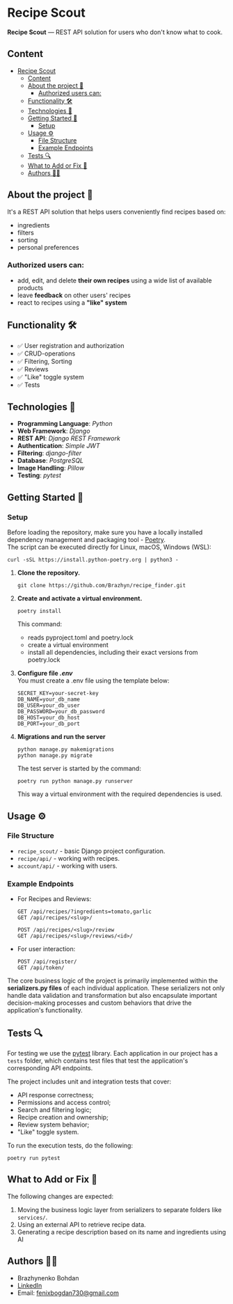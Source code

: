# Recipe Scout

**Recipe Scout** — REST API solution for users who don't know what to cook.

## Content
- [Recipe Scout](#recipe-scout)
  - [Content](#content)
  - [About the project 📖](#about-the-project-)
    - [Authorized users can:](#authorized-users-can)
  - [Functionality 🛠️](#functionality-️)
  - [Technologies 🧰](#technologies-)
  - [Getting Started 🚀](#getting-started-)
    - [Setup](#setup)
  - [Usage ⚙️](#usage-️)
    - [File Structure](#file-structure)
    - [Example Endpoints](#example-endpoints)
  - [Tests 🔍](#tests-)
  - [What to Add or Fix 🎯](#what-to-add-or-fix-)
  - [Authors 🧑‍💻](#authors-)

## About the project 📖 
It's a REST API solution that helps users conveniently find recipes based on:

- ingredients  
- filters  
- sorting  
- personal preferences  

### Authorized users can:
- add, edit, and delete **their own recipes** using a wide list of available products  
- leave **feedback** on other users' recipes  
- react to recipes using a **"like" system** 

## Functionality 🛠️
 * ✅ User registration and authorization
 * ✅ CRUD-operations
 * ✅ Filtering, Sorting
 * ✅ Reviews
 * ✅ "Like" toggle system
 * ✅ Tests

## Technologies 🧰
  * **Programming Language**: _Python_
  * **Web Framework**: _Django_
  * **REST API**: _Django REST Framework_
  * **Authentication**: _Simple JWT_
  * **Filtering**: _django-filter_
  * **Database**: _PostgreSQL_
  * **Image Handling**: _Pillow_
  * **Testing**: _pytest_

## Getting Started 🚀

### Setup
Before loading the repository, make sure you have a locally installed dependency management and packaging tool - [Poetry](https://python-poetry.org/).  
The script can be executed directly for Linux, macOS, Windows (WSL):
```
curl -sSL https://install.python-poetry.org | python3 -
```

1. **Clone the repository.**
    ```
    git clone https://github.com/Brazhyn/recipe_finder.git
    ```
2. **Create and activate a virtual environment.**
    ```
    poetry install
    ```
    This command:  
    - reads pyproject.toml and poetry.lock
    - create a virtual environment
    - install all dependencies, including their exact versions from poetry.lock

3. **Configure file _.env_**  
   You must create a .env file using the template below:
   ```
   SECRET_KEY=your-secret-key
   DB_NAME=your_db_name
   DB_USER=your_db_user
   DB_PASSWORD=your_db_password
   DB_HOST=your_db_host
   DB_PORT=your_db_port
   ```

4. **Migrations and run the server**
   ```
   python manage.py makemigrations
   python manage.py migrate
   ```
   The test server is started by the command:
   ```
   poetry run python manage.py runserver
   ```
   This way a virtual environment with the required dependencies is used.
   
## Usage ⚙️

### File Structure
- `recipe_scout/` - basic Django project configuration.
- `recipe/api/` - working with recipes.
- `account/api/` - working with users.

### Example Endpoints
- For Recipes and Reviews:
    ```
    GET /api/recipes/?ingredients=tomato,garlic
    GET /api/recipes/<slug>/

    POST /api/recipes/<slug>/review
    GET /api/recipes/<slug>/reviews/<id>/
    ```

- For user interaction:
  ```
  POST /api/register/
  GET /api/token/
  ```
The core business logic of the project is primarily implemented within the **serializers.py files** of each individual application. These serializers not only handle data validation and transformation but also encapsulate important decision-making processes and custom behaviors that drive the application's functionality.

## Tests 🔍
For testing we use the [pytest](https://docs.pytest.org/en/stable/getting-started.html) library. Each application in our project has a `tests` folder, which contains test files that test the application's corresponding API endpoints.

The project includes unit and integration tests that cover:
- API response correctness;
- Permissions and access control;
- Search and filtering logic;
- Recipe creation and ownership;
- Review system behavior;
- "Like" toggle system.

To run the execution tests, do the following:
```
poetry run pytest
```

## What to Add or Fix 🎯
The following changes are expected:
1.  Moving the business logic layer from serializers to separate folders like `services/`.
2.  Using an external API to retrieve recipe data.
3.  Generating a recipe description based on its name and ingredients using AI

## Authors 🧑‍💻
- Brazhynenko Bohdan
- [LinkedIn](https://www.linkedin.com/in/bohdan-brazhynenko-66a540360/)
- Email: fenixbogdan730@gmail.com 









  
